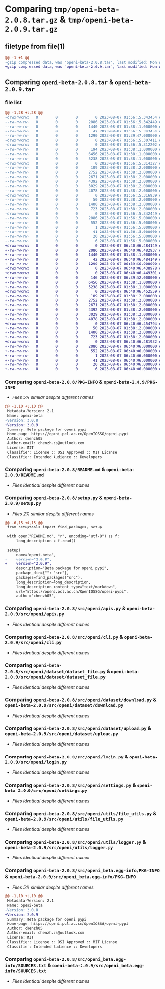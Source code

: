 # Comparing `tmp/openi-beta-2.0.8.tar.gz` & `tmp/openi-beta-2.0.9.tar.gz`

## filetype from file(1)

```diff
@@ -1 +1 @@
-gzip compressed data, was "openi-beta-2.0.8.tar", last modified: Mon Aug  7 01:56:15 2023, max compression
+gzip compressed data, was "openi-beta-2.0.9.tar", last modified: Mon Aug  7 06:40:06 2023, max compression
```

## Comparing `openi-beta-2.0.8.tar` & `openi-beta-2.0.9.tar`

### file list

```diff
@@ -1,28 +1,28 @@
-drwxrwxrwx   0        0        0        0 2023-08-07 01:56:15.343454 openi-beta-2.0.8/
--rw-rw-rw-   0        0        0     2086 2023-08-07 01:56:15.342449 openi-beta-2.0.8/PKG-INFO
--rw-rw-rw-   0        0        0     1440 2023-08-07 01:38:11.000000 openi-beta-2.0.8/README.md
--rw-rw-rw-   0        0        0       42 2023-08-07 01:56:15.343454 openi-beta-2.0.8/setup.cfg
--rw-rw-rw-   0        0        0     1290 2023-08-07 01:39:47.000000 openi-beta-2.0.8/setup.py
-drwxrwxrwx   0        0        0        0 2023-08-07 01:56:15.307411 openi-beta-2.0.8/src/
-drwxrwxrwx   0        0        0        0 2023-08-07 01:56:15.312202 openi-beta-2.0.8/src/openi/
--rw-rw-rw-   0        0        0      194 2023-08-07 01:38:11.000000 openi-beta-2.0.8/src/openi/__init__.py
--rw-rw-rw-   0        0        0     6456 2023-08-07 01:38:11.000000 openi-beta-2.0.8/src/openi/apis.py
--rw-rw-rw-   0        0        0     5238 2023-08-07 01:38:11.000000 openi-beta-2.0.8/src/openi/cli.py
-drwxrwxrwx   0        0        0        0 2023-08-07 01:56:15.314327 openi-beta-2.0.8/src/openi/dataset/
--rw-rw-rw-   0        0        0      109 2023-08-07 01:38:12.000000 openi-beta-2.0.8/src/openi/dataset/__init__.py
--rw-rw-rw-   0        0        0     2752 2023-08-07 01:38:12.000000 openi-beta-2.0.8/src/openi/dataset/dataset_file.py
--rw-rw-rw-   0        0        0     2671 2023-08-07 01:38:12.000000 openi-beta-2.0.8/src/openi/dataset/download.py
--rw-rw-rw-   0        0        0     4392 2023-08-07 01:38:12.000000 openi-beta-2.0.8/src/openi/dataset/upload.py
--rw-rw-rw-   0        0        0     3029 2023-08-07 01:38:12.000000 openi-beta-2.0.8/src/openi/login.py
--rw-rw-rw-   0        0        0     4078 2023-08-07 01:38:12.000000 openi-beta-2.0.8/src/openi/settings.py
-drwxrwxrwx   0        0        0        0 2023-08-07 01:56:15.316939 openi-beta-2.0.8/src/openi/utils/
--rw-rw-rw-   0        0        0       50 2023-08-07 01:38:12.000000 openi-beta-2.0.8/src/openi/utils/__init__.py
--rw-rw-rw-   0        0        0     1400 2023-08-07 01:38:12.000000 openi-beta-2.0.8/src/openi/utils/file_utils.py
--rw-rw-rw-   0        0        0      723 2023-08-07 01:38:12.000000 openi-beta-2.0.8/src/openi/utils/logger.py
-drwxrwxrwx   0        0        0        0 2023-08-07 01:56:15.342449 openi-beta-2.0.8/src/openi_beta.egg-info/
--rw-rw-rw-   0        0        0     2086 2023-08-07 01:56:15.000000 openi-beta-2.0.8/src/openi_beta.egg-info/PKG-INFO
--rw-rw-rw-   0        0        0      552 2023-08-07 01:56:15.000000 openi-beta-2.0.8/src/openi_beta.egg-info/SOURCES.txt
--rw-rw-rw-   0        0        0        1 2023-08-07 01:56:15.000000 openi-beta-2.0.8/src/openi_beta.egg-info/dependency_links.txt
--rw-rw-rw-   0        0        0       41 2023-08-07 01:56:15.000000 openi-beta-2.0.8/src/openi_beta.egg-info/entry_points.txt
--rw-rw-rw-   0        0        0       20 2023-08-07 01:56:15.000000 openi-beta-2.0.8/src/openi_beta.egg-info/requires.txt
--rw-rw-rw-   0        0        0        6 2023-08-07 01:56:15.000000 openi-beta-2.0.8/src/openi_beta.egg-info/top_level.txt
+drwxrwxrwx   0        0        0        0 2023-08-07 06:40:06.484149 openi-beta-2.0.9/
+-rw-rw-rw-   0        0        0     2086 2023-08-07 06:40:06.482937 openi-beta-2.0.9/PKG-INFO
+-rw-rw-rw-   0        0        0     1440 2023-08-07 01:38:11.000000 openi-beta-2.0.9/README.md
+-rw-rw-rw-   0        0        0       42 2023-08-07 06:40:06.484149 openi-beta-2.0.9/setup.cfg
+-rw-rw-rw-   0        0        0     1290 2023-08-07 06:39:56.000000 openi-beta-2.0.9/setup.py
+drwxrwxrwx   0        0        0        0 2023-08-07 06:40:06.438978 openi-beta-2.0.9/src/
+drwxrwxrwx   0        0        0        0 2023-08-07 06:40:06.449301 openi-beta-2.0.9/src/openi/
+-rw-rw-rw-   0        0        0      146 2023-08-07 06:39:52.000000 openi-beta-2.0.9/src/openi/__init__.py
+-rw-rw-rw-   0        0        0     6456 2023-08-07 01:38:11.000000 openi-beta-2.0.9/src/openi/apis.py
+-rw-rw-rw-   0        0        0     5238 2023-08-07 01:38:11.000000 openi-beta-2.0.9/src/openi/cli.py
+drwxrwxrwx   0        0        0        0 2023-08-07 06:40:06.452559 openi-beta-2.0.9/src/openi/dataset/
+-rw-rw-rw-   0        0        0      109 2023-08-07 01:38:12.000000 openi-beta-2.0.9/src/openi/dataset/__init__.py
+-rw-rw-rw-   0        0        0     2752 2023-08-07 01:38:12.000000 openi-beta-2.0.9/src/openi/dataset/dataset_file.py
+-rw-rw-rw-   0        0        0     2671 2023-08-07 01:38:12.000000 openi-beta-2.0.9/src/openi/dataset/download.py
+-rw-rw-rw-   0        0        0     4392 2023-08-07 01:38:12.000000 openi-beta-2.0.9/src/openi/dataset/upload.py
+-rw-rw-rw-   0        0        0     3029 2023-08-07 01:38:12.000000 openi-beta-2.0.9/src/openi/login.py
+-rw-rw-rw-   0        0        0     4078 2023-08-07 01:38:12.000000 openi-beta-2.0.9/src/openi/settings.py
+drwxrwxrwx   0        0        0        0 2023-08-07 06:40:06.454794 openi-beta-2.0.9/src/openi/utils/
+-rw-rw-rw-   0        0        0       50 2023-08-07 01:38:12.000000 openi-beta-2.0.9/src/openi/utils/__init__.py
+-rw-rw-rw-   0        0        0     1400 2023-08-07 01:38:12.000000 openi-beta-2.0.9/src/openi/utils/file_utils.py
+-rw-rw-rw-   0        0        0      723 2023-08-07 01:38:12.000000 openi-beta-2.0.9/src/openi/utils/logger.py
+drwxrwxrwx   0        0        0        0 2023-08-07 06:40:06.481932 openi-beta-2.0.9/src/openi_beta.egg-info/
+-rw-rw-rw-   0        0        0     2086 2023-08-07 06:40:06.000000 openi-beta-2.0.9/src/openi_beta.egg-info/PKG-INFO
+-rw-rw-rw-   0        0        0      552 2023-08-07 06:40:06.000000 openi-beta-2.0.9/src/openi_beta.egg-info/SOURCES.txt
+-rw-rw-rw-   0        0        0        1 2023-08-07 06:40:06.000000 openi-beta-2.0.9/src/openi_beta.egg-info/dependency_links.txt
+-rw-rw-rw-   0        0        0       41 2023-08-07 06:40:06.000000 openi-beta-2.0.9/src/openi_beta.egg-info/entry_points.txt
+-rw-rw-rw-   0        0        0       20 2023-08-07 06:40:06.000000 openi-beta-2.0.9/src/openi_beta.egg-info/requires.txt
+-rw-rw-rw-   0        0        0        6 2023-08-07 06:40:06.000000 openi-beta-2.0.9/src/openi_beta.egg-info/top_level.txt
```

### Comparing `openi-beta-2.0.8/PKG-INFO` & `openi-beta-2.0.9/PKG-INFO`

 * *Files 5% similar despite different names*

```diff
@@ -1,10 +1,10 @@
 Metadata-Version: 2.1
 Name: openi-beta
-Version: 2.0.8
+Version: 2.0.9
 Summary: Beta package for openi pypi
 Home-page: https://openi.pcl.ac.cn/OpenIOSSG/openi-pypi
 Author: chenzh05
 Author-email: chenzh.ds@outlook.com
 License: MIT
 Classifier: License :: OSI Approved :: MIT License
 Classifier: Intended Audience :: Developers
```

### Comparing `openi-beta-2.0.8/README.md` & `openi-beta-2.0.9/README.md`

 * *Files identical despite different names*

### Comparing `openi-beta-2.0.8/setup.py` & `openi-beta-2.0.9/setup.py`

 * *Files 2% similar despite different names*

```diff
@@ -6,15 +6,15 @@
 from setuptools import find_packages, setup
 
 with open("README.md", "r", encoding="utf-8") as f:
     long_description = f.read()
 
 setup(
     name="openi-beta",
-    version="2.0.8",
+    version="2.0.9",
     description="Beta package for openi pypi",
     package_dir={"": "src"},
     packages=find_packages("src"),
     long_description=long_description,
     long_description_content_type="text/markdown",
     url="https://openi.pcl.ac.cn/OpenIOSSG/openi-pypi",
     author="chenzh05",
```

### Comparing `openi-beta-2.0.8/src/openi/apis.py` & `openi-beta-2.0.9/src/openi/apis.py`

 * *Files identical despite different names*

### Comparing `openi-beta-2.0.8/src/openi/cli.py` & `openi-beta-2.0.9/src/openi/cli.py`

 * *Files identical despite different names*

### Comparing `openi-beta-2.0.8/src/openi/dataset/dataset_file.py` & `openi-beta-2.0.9/src/openi/dataset/dataset_file.py`

 * *Files identical despite different names*

### Comparing `openi-beta-2.0.8/src/openi/dataset/download.py` & `openi-beta-2.0.9/src/openi/dataset/download.py`

 * *Files identical despite different names*

### Comparing `openi-beta-2.0.8/src/openi/dataset/upload.py` & `openi-beta-2.0.9/src/openi/dataset/upload.py`

 * *Files identical despite different names*

### Comparing `openi-beta-2.0.8/src/openi/login.py` & `openi-beta-2.0.9/src/openi/login.py`

 * *Files identical despite different names*

### Comparing `openi-beta-2.0.8/src/openi/settings.py` & `openi-beta-2.0.9/src/openi/settings.py`

 * *Files identical despite different names*

### Comparing `openi-beta-2.0.8/src/openi/utils/file_utils.py` & `openi-beta-2.0.9/src/openi/utils/file_utils.py`

 * *Files identical despite different names*

### Comparing `openi-beta-2.0.8/src/openi/utils/logger.py` & `openi-beta-2.0.9/src/openi/utils/logger.py`

 * *Files identical despite different names*

### Comparing `openi-beta-2.0.8/src/openi_beta.egg-info/PKG-INFO` & `openi-beta-2.0.9/src/openi_beta.egg-info/PKG-INFO`

 * *Files 5% similar despite different names*

```diff
@@ -1,10 +1,10 @@
 Metadata-Version: 2.1
 Name: openi-beta
-Version: 2.0.8
+Version: 2.0.9
 Summary: Beta package for openi pypi
 Home-page: https://openi.pcl.ac.cn/OpenIOSSG/openi-pypi
 Author: chenzh05
 Author-email: chenzh.ds@outlook.com
 License: MIT
 Classifier: License :: OSI Approved :: MIT License
 Classifier: Intended Audience :: Developers
```

### Comparing `openi-beta-2.0.8/src/openi_beta.egg-info/SOURCES.txt` & `openi-beta-2.0.9/src/openi_beta.egg-info/SOURCES.txt`

 * *Files identical despite different names*


